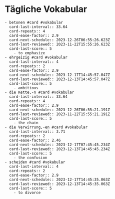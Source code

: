# Tägliche Vokabular
	- betonen #card #vokabular
	  card-last-interval:: 33.64
	  card-repeats:: 4
	  card-ease-factor:: 2.9
	  card-next-schedule:: 2023-12-26T06:55:26.623Z
	  card-last-reviewed:: 2023-11-22T15:55:26.623Z
	  card-last-score:: 5
		- to emphasize
	- ehrgeizig #card #vokabular
	  card-last-interval:: 4
	  card-repeats:: 2
	  card-ease-factor:: 2.9
	  card-next-schedule:: 2023-12-17T14:45:57.047Z
	  card-last-reviewed:: 2023-12-13T14:45:57.047Z
	  card-last-score:: 5
		- ambitious
	- die Kette,-n #card #vokabular
	  card-last-interval:: 33.64
	  card-repeats:: 4
	  card-ease-factor:: 2.9
	  card-next-schedule:: 2023-12-26T06:55:21.191Z
	  card-last-reviewed:: 2023-11-22T15:55:21.191Z
	  card-last-score:: 5
		- the chain
	- die Verwirrung,-en #card #vokabular
	  card-last-interval:: 3.71
	  card-repeats:: 2
	  card-ease-factor:: 2.46
	  card-next-schedule:: 2023-12-17T07:45:45.234Z
	  card-last-reviewed:: 2023-12-13T14:45:45.234Z
	  card-last-score:: 5
		- the confusion
	- scheiden #card #vokabular
	  card-last-interval:: 4
	  card-repeats:: 2
	  card-ease-factor:: 2.9
	  card-next-schedule:: 2023-12-17T14:45:35.063Z
	  card-last-reviewed:: 2023-12-13T14:45:35.063Z
	  card-last-score:: 5
		- to divorce
